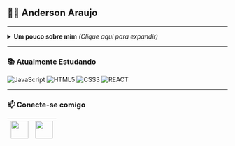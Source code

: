 
## :man_technologist: Anderson Araujo
 
  ---

<details>
<summary> <b> Um pouco sobre mim</b> <i>(Clique aqui para expandir)</i> </summary>
 
---
### 📖 Sobre mim
Sou um desenvolvedor iniciante, estudante de Sistemas de Informação e também Técnico em informática atualmente estudando para evoluir na jornada Front-End, meus objetivos envolvem expandir meus conhecimentos diariamente.
</details>

---

### 📚 Atualmente Estudando 
![JavaScript](https://img.shields.io/badge/-JavaScript-F7B93E?style=flat-square&logo=javascript&logoColor=fff)
![HTML5](https://img.shields.io/badge/-HTML5-E34F26?style=flat-square&logo=html5&logoColor=white)
![CSS3](https://img.shields.io/badge/-CSS3-549FDE?style=flat-square&logo=css3&logoColor=white)
![REACT](https://img.shields.io/badge/-REACT-1E9AFF?style=flat-square&logo=react&logoColor=white)

--- 
   ### 📫 Conecte-se comigo

<a href="https://www.linkedin.com/in/andersonaraujjo/" target="_blank"><img src="https://cdn2.iconfinder.com/data/icons/social-media-2285/512/1_Linkedin_unofficial_colored_svg-128.png" width="40"></a>|<a href="mailto: andersonaraujoc1@gmail.com"><img src="https://cdn-icons-png.flaticon.com/512/732/732200.png" width="40"></a>|
|--|--|
